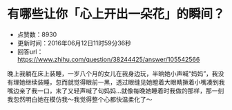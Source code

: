 # 有哪些让你「心上开出一朵花」的瞬间？
- 点赞数：8930
- 更新时间：2016年06月12日11时59分36秒
- 回答url：https://www.zhihu.com/question/38244425/answer/105542566
<body>
 <p data-pid="lJCQVOj1">晚上我躺在床上装睡，一岁八个月的女儿在我身边玩，半晌她小声喊“妈妈”，我没有理她继续装睡，忽而就觉得眼前一黑，透过眼缝见她瞪着大眼睛撅着小嘴凑到我嘴边亲了我一口，末了又轻声喊了句妈妈…就像每晚她睡着时我做的那样，那一刻我忽然明白她在模仿我～我觉得整个心都快温柔化了～</p>
</body>
